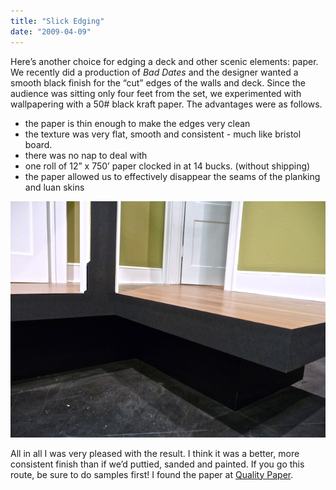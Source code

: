 ```yaml
---
title: "Slick Edging"
date: "2009-04-09"
---
```


Here’s another choice for edging a deck and other scenic elements: paper. We recently did a production of _Bad Dates_ and the designer wanted a smooth black finish for the “cut” edges of the walls and deck. Since the audience was sitting only four feet from the set, we experimented with wallpapering with a 50# black kraft paper. The advantages were as follows.

- the paper is thin enough to make the edges very clean
- the texture was very flat, smooth and consistent - much like bristol board.
- there was no nap to deal with
- one roll of 12” x 750’ paper clocked in at 14 bucks. (without shipping)
- the paper allowed us to effectively disappear the seams of the planking and luan skins

[![baddates1](images/BWP1010246.png)](http://scenic-shop.com/wp/wp-content/uploads/2009/04/BWP1010246.png)

All in all I was very pleased with the result. I think it was a better, more consistent finish than if we’d puttied, sanded and painted. If you go this route, be sure to do samples first! I found the paper at [Quality Paper](http://www.qualitypaperforless.com/).
